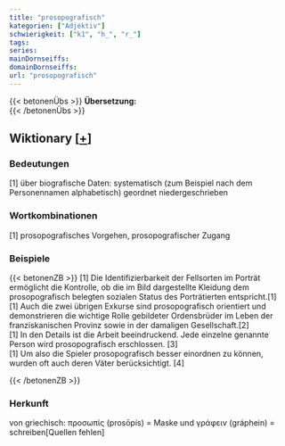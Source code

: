 ```yaml
---
title: "prosopografisch"
kategorien: ["Adjektiv"]
schwierigkeit: ["k1", "h_", "r_"]
tags:
series:
mainDornseiffs:
domainDornseiffs:
url: "prosopografisch"
---
```


{{< betonenÜbs >}}
**Übersetzung:**  
{{< /betonenÜbs >}}

## Wiktionary [[+](https://de.wiktionary.org/wiki/prosopografisch)]

### Bedeutungen
[1] über biografische Daten: systematisch (zum Beispiel nach dem Personennamen alphabetisch) geordnet niedergeschrieben  

### Wortkombinationen
[1] prosopografisches Vorgehen, prosopografischer Zugang  

### Beispiele
{{< betonenZB >}}
[1] Die Identifizierbarkeit der Fellsorten im Porträt ermöglicht die Kontrolle, ob die im Bild dargestellte Kleidung dem prosopografisch belegten sozialen Status des Porträtierten entspricht.[1]  
[1] Auch die zwei übrigen Exkurse sind prosopografisch orientiert und demonstrieren die wichtige Rolle gebildeter Ordensbrüder im Leben der franziskanischen Provinz sowie in der damaligen Gesellschaft.[2]  
[1] In den Details ist die Arbeit beeindruckend. Jede einzelne genannte Person wird prosopografisch erschlossen. [3]  
[1] Um also die Spieler prosopografisch besser einordnen zu können, wurden oft auch deren Väter berücksichtigt. [4]  

{{< /betonenZB >}}
### Herkunft
von griechisch: προσωπίς (prosōpís) = Maske und γράφειν (gráphein) = schreiben[Quellen fehlen]  



